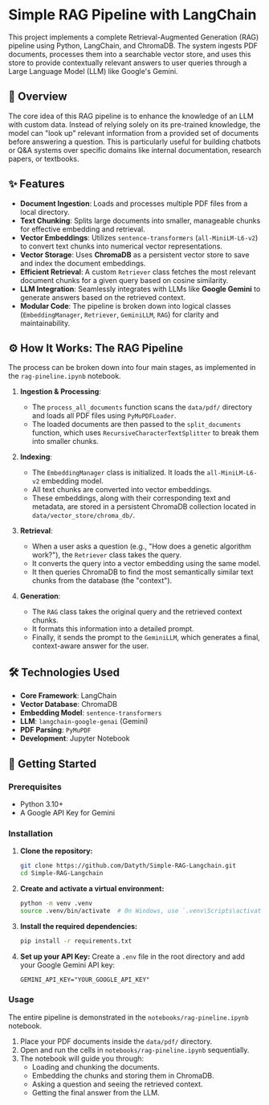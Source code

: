 # Simple RAG Pipeline with LangChain

This project implements a complete Retrieval-Augmented Generation (RAG) pipeline using Python, LangChain, and ChromaDB. The system ingests PDF documents, processes them into a searchable vector store, and uses this store to provide contextually relevant answers to user queries through a Large Language Model (LLM) like Google's Gemini.

## 📜 Overview

The core idea of this RAG pipeline is to enhance the knowledge of an LLM with custom data. Instead of relying solely on its pre-trained knowledge, the model can "look up" relevant information from a provided set of documents before answering a question. This is particularly useful for building chatbots or Q&A systems over specific domains like internal documentation, research papers, or textbooks.

## ✨ Features

* **Document Ingestion**: Loads and processes multiple PDF files from a local directory.
* **Text Chunking**: Splits large documents into smaller, manageable chunks for effective embedding and retrieval.
* **Vector Embeddings**: Utilizes `sentence-transformers` (`all-MiniLM-L6-v2`) to convert text chunks into numerical vector representations.
* **Vector Storage**: Uses **ChromaDB** as a persistent vector store to save and index the document embeddings.
* **Efficient Retrieval**: A custom `Retriever` class fetches the most relevant document chunks for a given query based on cosine similarity.
* **LLM Integration**: Seamlessly integrates with LLMs like **Google Gemini** to generate answers based on the retrieved context.
* **Modular Code**: The pipeline is broken down into logical classes (`EmbeddingManager`, `Retriever`, `GeminiLLM`, `RAG`) for clarity and maintainability.

## ⚙️ How It Works: The RAG Pipeline

The process can be broken down into four main stages, as implemented in the `rag-pineline.ipynb` notebook.

1.  **Ingestion & Processing**:
    * The `process_all_documents` function scans the `data/pdf/` directory and loads all PDF files using `PyMuPDFLoader`.
    * The loaded documents are then passed to the `split_documents` function, which uses `RecursiveCharacterTextSplitter` to break them into smaller chunks.

2.  **Indexing**:
    * The `EmbeddingManager` class is initialized. It loads the `all-MiniLM-L6-v2` embedding model.
    * All text chunks are converted into vector embeddings.
    * These embeddings, along with their corresponding text and metadata, are stored in a persistent ChromaDB collection located in `data/vector_store/chroma_db/`.

3.  **Retrieval**:
    * When a user asks a question (e.g., "How does a genetic algorithm work?"), the `Retriever` class takes the query.
    * It converts the query into a vector embedding using the same model.
    * It then queries ChromaDB to find the most semantically similar text chunks from the database (the "context").

4.  **Generation**:
    * The `RAG` class takes the original query and the retrieved context chunks.
    * It formats this information into a detailed prompt.
    * Finally, it sends the prompt to the `GeminiLLM`, which generates a final, context-aware answer for the user.

## 🛠️ Technologies Used

* **Core Framework**: LangChain
* **Vector Database**: ChromaDB
* **Embedding Model**: `sentence-transformers`
* **LLM**: `langchain-google-genai` (Gemini)
* **PDF Parsing**: `PyMuPDF`
* **Development**: Jupyter Notebook

## 🚀 Getting Started

### Prerequisites

* Python 3.10+
* A Google API Key for Gemini

### Installation

1.  **Clone the repository:**
    ```bash
    git clone https://github.com/Datyth/Simple-RAG-Langchain.git
    cd Simple-RAG-Langchain
    ```

2.  **Create and activate a virtual environment:**
    ```bash
    python -m venv .venv
    source .venv/bin/activate  # On Windows, use `.venv\Scripts\activate`
    ```

3.  **Install the required dependencies:**
    ```bash
    pip install -r requirements.txt
    ```

4.  **Set up your API Key:**
    Create a `.env` file in the root directory and add your Google Gemini API key:
    ```
    GEMINI_API_KEY="YOUR_GOOGLE_API_KEY"
    ```

### Usage

The entire pipeline is demonstrated in the `notebooks/rag-pineline.ipynb` notebook.

1.  Place your PDF documents inside the `data/pdf/` directory.
2.  Open and run the cells in `notebooks/rag-pineline.ipynb` sequentially.
3.  The notebook will guide you through:
    * Loading and chunking the documents.
    * Embedding the chunks and storing them in ChromaDB.
    * Asking a question and seeing the retrieved context.
    * Getting the final answer from the LLM.


